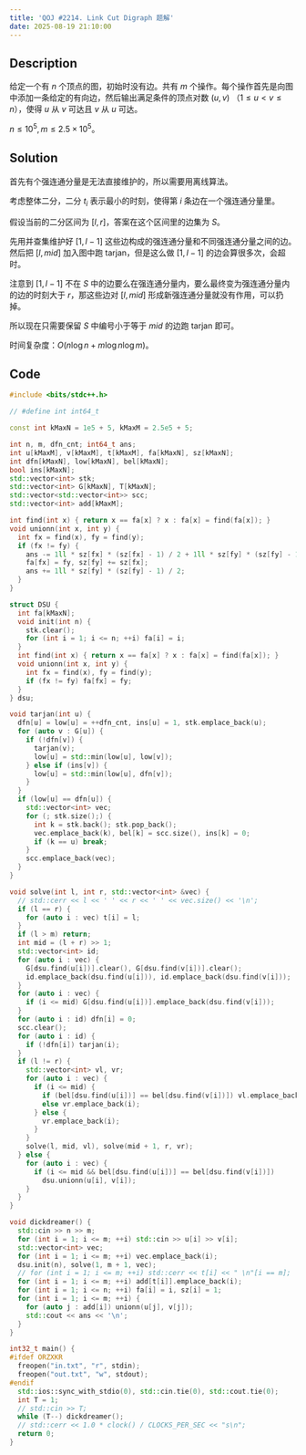 ```yaml
---
title: 'QOJ #2214. Link Cut Digraph 题解'
date: 2025-08-19 21:10:00
---
```


## Description

给定一个有 $n$ 个顶点的图，初始时没有边。共有 $m$ 个操作。每个操作首先是向图中添加一条给定的有向边，然后输出满足条件的顶点对数 $(u, v)$ （$1 \leq u < v \leq n$），使得 $u$ 从 $v$ 可达且 $v$ 从 $u$ 可达。

$n\leq 10^5,m\leq 2.5\times 10^5$。

## Solution

首先有个强连通分量是无法直接维护的，所以需要用离线算法。

考虑整体二分，二分 $t_i$ 表示最小的时刻，使得第 $i$ 条边在一个强连通分量里。

假设当前的二分区间为 $[l,r]$，答案在这个区间里的边集为 $S$。

先用并查集维护好 $[1,l-1]$ 这些边构成的强连通分量和不同强连通分量之间的边。然后把 $[l,mid]$ 加入图中跑 tarjan，但是这么做 $[1,l-1]$ 的边会算很多次，会超时。

注意到 $[1,l-1]$ 不在 $S$ 中的边要么在强连通分量内，要么最终变为强连通分量内的边的时刻大于 $r$，那这些边对 $[l,mid]$ 形成新强连通分量就没有作用，可以扔掉。

所以现在只需要保留 $S$ 中编号小于等于 $mid$ 的边跑 tarjan 即可。

时间复杂度：$O(n\log n+m\log n\log m)$。

## Code

```cpp
#include <bits/stdc++.h>

// #define int int64_t

const int kMaxN = 1e5 + 5, kMaxM = 2.5e5 + 5;

int n, m, dfn_cnt; int64_t ans;
int u[kMaxM], v[kMaxM], t[kMaxM], fa[kMaxN], sz[kMaxN];
int dfn[kMaxN], low[kMaxN], bel[kMaxN];
bool ins[kMaxN];
std::vector<int> stk;
std::vector<int> G[kMaxN], T[kMaxN];
std::vector<std::vector<int>> scc;
std::vector<int> add[kMaxM];

int find(int x) { return x == fa[x] ? x : fa[x] = find(fa[x]); }
void unionn(int x, int y) {
  int fx = find(x), fy = find(y);
  if (fx != fy) {
    ans -= 1ll * sz[fx] * (sz[fx] - 1) / 2 + 1ll * sz[fy] * (sz[fy] - 1) / 2;
    fa[fx] = fy, sz[fy] += sz[fx];
    ans += 1ll * sz[fy] * (sz[fy] - 1) / 2;
  }
}

struct DSU {
  int fa[kMaxN];
  void init(int n) {
    stk.clear();
    for (int i = 1; i <= n; ++i) fa[i] = i;
  }
  int find(int x) { return x == fa[x] ? x : fa[x] = find(fa[x]); }
  void unionn(int x, int y) {
    int fx = find(x), fy = find(y);
    if (fx != fy) fa[fx] = fy;
  }
} dsu;

void tarjan(int u) {
  dfn[u] = low[u] = ++dfn_cnt, ins[u] = 1, stk.emplace_back(u);
  for (auto v : G[u]) {
    if (!dfn[v]) {
      tarjan(v);
      low[u] = std::min(low[u], low[v]);
    } else if (ins[v]) {
      low[u] = std::min(low[u], dfn[v]);
    }
  }
  if (low[u] == dfn[u]) {
    std::vector<int> vec;
    for (; stk.size();) {
      int k = stk.back(); stk.pop_back();
      vec.emplace_back(k), bel[k] = scc.size(), ins[k] = 0;
      if (k == u) break;
    }
    scc.emplace_back(vec);
  }
}

void solve(int l, int r, std::vector<int> &vec) {
  // std::cerr << l << ' ' << r << ' ' << vec.size() << '\n';
  if (l == r) {
    for (auto i : vec) t[i] = l;
  }
  if (l > m) return;
  int mid = (l + r) >> 1;
  std::vector<int> id;
  for (auto i : vec) {
    G[dsu.find(u[i])].clear(), G[dsu.find(v[i])].clear();
    id.emplace_back(dsu.find(u[i])), id.emplace_back(dsu.find(v[i]));
  }
  for (auto i : vec) {
    if (i <= mid) G[dsu.find(u[i])].emplace_back(dsu.find(v[i]));
  }
  for (auto i : id) dfn[i] = 0;
  scc.clear();
  for (auto i : id) {
    if (!dfn[i]) tarjan(i);
  }
  if (l != r) {
    std::vector<int> vl, vr;
    for (auto i : vec) {
      if (i <= mid) {
        if (bel[dsu.find(u[i])] == bel[dsu.find(v[i])]) vl.emplace_back(i);
        else vr.emplace_back(i);
      } else {
        vr.emplace_back(i);
      }
    }
    solve(l, mid, vl), solve(mid + 1, r, vr);
  } else {
    for (auto i : vec) {
      if (i <= mid && bel[dsu.find(u[i])] == bel[dsu.find(v[i])])
        dsu.unionn(u[i], v[i]);
    }
  }
}

void dickdreamer() {
  std::cin >> n >> m;
  for (int i = 1; i <= m; ++i) std::cin >> u[i] >> v[i];
  std::vector<int> vec;
  for (int i = 1; i <= m; ++i) vec.emplace_back(i);
  dsu.init(n), solve(1, m + 1, vec);
  // for (int i = 1; i <= m; ++i) std::cerr << t[i] << " \n"[i == m];
  for (int i = 1; i <= m; ++i) add[t[i]].emplace_back(i);
  for (int i = 1; i <= n; ++i) fa[i] = i, sz[i] = 1;
  for (int i = 1; i <= m; ++i) {
    for (auto j : add[i]) unionn(u[j], v[j]);
    std::cout << ans << '\n';
  }
}

int32_t main() {
#ifdef ORZXKR
  freopen("in.txt", "r", stdin);
  freopen("out.txt", "w", stdout);
#endif
  std::ios::sync_with_stdio(0), std::cin.tie(0), std::cout.tie(0);
  int T = 1;
  // std::cin >> T;
  while (T--) dickdreamer();
  // std::cerr << 1.0 * clock() / CLOCKS_PER_SEC << "s\n";
  return 0;
}
```